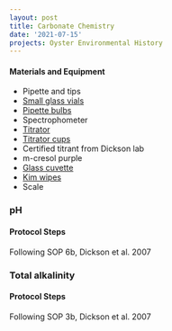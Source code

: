```yaml
---
layout: post
title: Carbonate Chemistry
date: '2021-07-15'
projects: Oyster Environmental History  
---
```


#### Materials and Equipment 

- Pipette and tips 
- [Small glass vials](https://www.premiumvials.com/1-dram-clear-glass-vial-w-cap-pkg-of-144/?gclid=Cj0KCQjwub-HBhCyARIsAPctr7y0Gp2NJ_ssPHDsE6-FvmkPJF64tA2cFtGx-ERRvJ9P6WP-BVnpRq4aAtbKEALw_wcB)
- [Pipette bulbs](https://www.fishersci.com/shop/products/fisherbrand-silicone-bulb-type-safety-pipet-fillers-3/p-46831)
- Spectrophometer 
- [Titrator](https://www.metrohm.com/en-us/products-overview/titration/titrando/titrando-automation/28550020)
- [Titrator cups](https://www.fishersci.com/shop/products/mettler-toledo-accessory-titrator-titration-cups/01912342)
- Certified titrant from Dickson lab
- m-cresol purple 
- [Glass cuvette](https://www.coleparmer.com/p/cole-parmer-standard-single-quartz-cuvettes-for-uv-spectroscopy/63299)
- [Kim wipes](https://www.fishersci.com/shop/products/kimberly-clark-kimtech-science-kimwipes-delicate-task-wipers-7/p-211240)
- Scale


### pH

#### Protocol Steps 

Following SOP 6b, Dickson et al. 2007

### Total alkalinity

#### Protocol Steps 

Following SOP 3b, Dickson et al. 2007